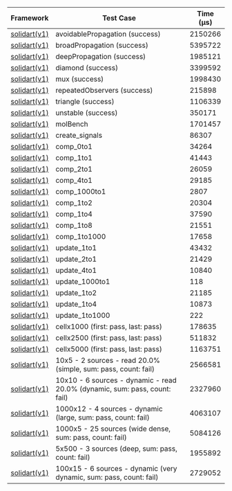 | Framework | Test Case | Time (μs) |
| --- | --- | --- |
| [solidart(v1)](https://github.com/nank1ro/solidart) | avoidablePropagation (success) | 2150266 |
| [solidart(v1)](https://github.com/nank1ro/solidart) | broadPropagation (success) | 5395722 |
| [solidart(v1)](https://github.com/nank1ro/solidart) | deepPropagation (success) | 1985121 |
| [solidart(v1)](https://github.com/nank1ro/solidart) | diamond (success) | 3399592 |
| [solidart(v1)](https://github.com/nank1ro/solidart) | mux (success) | 1998430 |
| [solidart(v1)](https://github.com/nank1ro/solidart) | repeatedObservers (success) | 215898 |
| [solidart(v1)](https://github.com/nank1ro/solidart) | triangle (success) | 1106339 |
| [solidart(v1)](https://github.com/nank1ro/solidart) | unstable (success) | 350171 |
| [solidart(v1)](https://github.com/nank1ro/solidart) | molBench | 1701457 |
| [solidart(v1)](https://github.com/nank1ro/solidart) | create_signals | 86307 |
| [solidart(v1)](https://github.com/nank1ro/solidart) | comp_0to1 | 34264 |
| [solidart(v1)](https://github.com/nank1ro/solidart) | comp_1to1 | 41443 |
| [solidart(v1)](https://github.com/nank1ro/solidart) | comp_2to1 | 26059 |
| [solidart(v1)](https://github.com/nank1ro/solidart) | comp_4to1 | 29185 |
| [solidart(v1)](https://github.com/nank1ro/solidart) | comp_1000to1 | 2807 |
| [solidart(v1)](https://github.com/nank1ro/solidart) | comp_1to2 | 20304 |
| [solidart(v1)](https://github.com/nank1ro/solidart) | comp_1to4 | 37590 |
| [solidart(v1)](https://github.com/nank1ro/solidart) | comp_1to8 | 21551 |
| [solidart(v1)](https://github.com/nank1ro/solidart) | comp_1to1000 | 17658 |
| [solidart(v1)](https://github.com/nank1ro/solidart) | update_1to1 | 43432 |
| [solidart(v1)](https://github.com/nank1ro/solidart) | update_2to1 | 21429 |
| [solidart(v1)](https://github.com/nank1ro/solidart) | update_4to1 | 10840 |
| [solidart(v1)](https://github.com/nank1ro/solidart) | update_1000to1 | 118 |
| [solidart(v1)](https://github.com/nank1ro/solidart) | update_1to2 | 21185 |
| [solidart(v1)](https://github.com/nank1ro/solidart) | update_1to4 | 10873 |
| [solidart(v1)](https://github.com/nank1ro/solidart) | update_1to1000 | 222 |
| [solidart(v1)](https://github.com/nank1ro/solidart) | cellx1000 (first: pass, last: pass) | 178635 |
| [solidart(v1)](https://github.com/nank1ro/solidart) | cellx2500 (first: pass, last: pass) | 511832 |
| [solidart(v1)](https://github.com/nank1ro/solidart) | cellx5000 (first: pass, last: pass) | 1163751 |
| [solidart(v1)](https://github.com/nank1ro/solidart) | 10x5 - 2 sources - read 20.0% (simple, sum: pass, count: fail) | 2566581 |
| [solidart(v1)](https://github.com/nank1ro/solidart) | 10x10 - 6 sources - dynamic - read 20.0% (dynamic, sum: pass, count: fail) | 2327960 |
| [solidart(v1)](https://github.com/nank1ro/solidart) | 1000x12 - 4 sources - dynamic (large, sum: pass, count: fail) | 4063107 |
| [solidart(v1)](https://github.com/nank1ro/solidart) | 1000x5 - 25 sources (wide dense, sum: pass, count: fail) | 5084126 |
| [solidart(v1)](https://github.com/nank1ro/solidart) | 5x500 - 3 sources (deep, sum: pass, count: fail) | 1955892 |
| [solidart(v1)](https://github.com/nank1ro/solidart) | 100x15 - 6 sources - dynamic (very dynamic, sum: pass, count: fail) | 2729052 |

